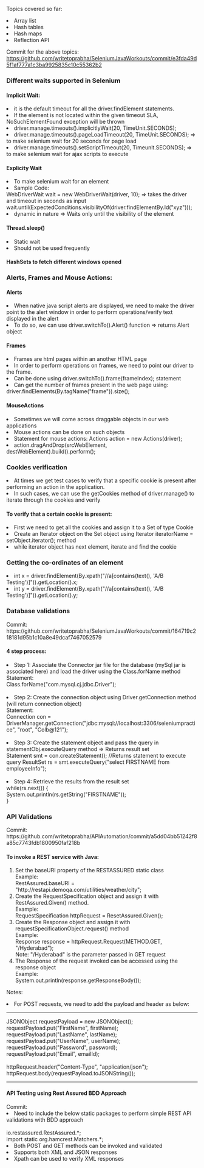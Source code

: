 Topics covered so far: <br>
<list>
<li>Array list</li>
<li>Hash tables</li>
<li>Hash maps</li>
<li>Reflection API</li>
  
Commit for the above topics: https://github.com/writetoprabha/SeleniumJavaWorkouts/commit/e3fda49d5f1af777a1c3ba9925835c10c55362b2

<h3>Different waits supported in Selenium</h3>
<h4>Implicit Wait:</h4>
<li>it is the default timeout for all the driver.findElement statements.
<li>If the element is not located within the given timeout SLA, NoSuchElementFound exception will be thrown
<li>driver.manage.timeouts().implicitlyWait(20, TimeUnit.SECONDS); <br>
<li>driver.manage.timeouts().pageLoadTimeout(20, TimeUnit.SECONDS); => to make selenium wait for 20 seconds for page load <br>
<li>driver.manage.timeouts().setScriptTimeout(20, Timeunit.SECONDS); => to make selenium wait for ajax scripts to execute
<h4>Explicity Wait</h4>
<li>To make selenium wait for an element
<li>Sample Code: <br>
WebDriverWait wait = new WebDriverWait(driver, 10);  => takes the driver and timeout in seconds as input<br>
wait.until(ExpectedConditions.visibilityOf(driver.findElementBy.Id("xyz")));
<li>dynamic in nature => Waits only until the visibility of the element
<h4>Thread.sleep()</h4>
<li>Static wait
<li>Should not be used frequently
<h4>HashSets to fetch different windows opened</h4>
<h3> Alerts, Frames and Mouse Actions:
<h4>Alerts</h4>
<li> When native java script alerts are displayed, we need to make the driver point to the alert window in order to perform operations/verify text displayed in the alert
<li>To do so, we can use driver.switchTo().Alert() function => returns Alert object
<h4>Frames</h4>
<li>Frames are html pages within an another HTML page
<li>In order to perform operations on frames, we need to point our driver to the frame. 
<li> Can be done using driver.switchTo().frame(frameIndex); statement
<li> Can get the number of frames present in the web page using: driver.findElements(By.tagName("frame")).size();
<h4>MouseActions</h4>
<li>Sometimes we will come across draggable objects in our web applications
<li>Mouse actions can be done on such objects
<li>Statement for mouse actions: Actions action = new Actions(driver);
<li>action.dragAndDrop(srcWebElement, destWebElement).build().perform();
<h3>Cookies verification</h3>
<li>At times we get test cases to verify that a specific cookie is present after performing an action in the application.
<li>In such cases, we can use the getCookies method of driver.manage() to iterate through the cookies and verify
<h4>To verify that a certain cookie is present:</h4>
<li>First we need to get all the cookies and assign it to a Set of type Cookie
<li>Create an Iterator object on the Set object using Iterator iteratorName = setObject.iterator(); method
<li>while iterator object has next element, iterate and find the cookie
<h3>Getting the co-ordinates of an element</h3>
        <li>int x = driver.findElement(By.xpath("//a[contains(text(), 'A/B Testing')]")).getLocation().x;
        <li>int y = driver.findElement(By.xpath("//a[contains(text(), 'A/B Testing')]")).getLocation().y;
<h3>Database validations </h3>
Commit: https://github.com/writetoprabha/SeleniumJavaWorkouts/commit/164719c218181d95b1c10a8e49dcaf7467052579
<h4>4 step process: </h4>
<li> Step 1: Associate the Connector jar file for the database (mySql jar is associated here) and load the driver using the Class.forName method <br>
Statement: <br>Class.forName("com.mysql.cj.jdbc.Driver");<br><br>
<li> Step 2: Create the connection object using Driver.getConnection method (will return connection object)<br>
Statement: <br>Connection con = DriverManager.getConnection("jdbc:mysql://localhost:3306/seleniumpractice", "root", "Colb@121"); <br><br>
<li> Step 3: Create the statement object and pass the query in statementObj.executeQuery method => Returns result set<br>
Statement smt = con.createStatement(); //Returns statement to execute query
ResultSet rs = smt.executeQuery("select FIRSTNAME from employeeInfo");<br><br>
<li> Step 4: Retrieve the results from the result set <br>
        while(rs.next()) {  <br>
            System.out.println(rs.getString("FIRSTNAME")); <br>
        } <br>


<h3> API Validations</h4>
Commit: https://github.com/writetoprabha/APIAutomation/commit/a5dd04bb51242f8a85c7743fdb1800950faf218b
<h4> To invoke a REST service with Java:</h4>
<ol>
<li>Set the baseURI property of the RESTASSURED static class<br> Example: <br/>RestAssured.baseURI = "http://restapi.demoqa.com/utilities/weather/city";</li>  
<li>Create the RequestSpecification object and assign it with RestAssured.Given() method. <br>Example:<br/> RequestSpecification httpRequest = ResetAssured.Given();</li>
<li>Create the Response object and assign it with requestSpecificationObject.request() method <br/>Example: <br/> Response response = httpRequest.Request(METHOD.GET, "/Hyderabad"); <br>Note: "/Hyderabad" is the parameter passed in GET request </li>
<li>The Response of the request invoked can be accessed using the response object <br> Example: <br> System.out.println(response.getResponseBody()); </li>
</ol>

Notes:
<li>For POST requests, we need to add the payload and header as below: <br>
<hr>
        JSONObject requestPayload = new JSONObject(); <br/>
        requestPayload.put("FirstName", firstName); <br/>
        requestPayload.put("LastName", lastName); <br/>
        requestPayload.put("UserName", userName); <br/>
        requestPayload.put("Password", password); <br/>
        requestPayload.put("Email", emailId); <br/> <br/>
        httpRequest.header("Content-Type", "application/json"); <br/>
        httpRequest.body(requestPayload.toJSONString()); <br/>
<hr>
</li> 

<h4> API Testing using Rest Assured BDD Approach </h4>
Commit: 
<li>Need to include the below static packages to perform simple REST API validations with BDD approach </br>
<br>io.restassured.RestAssured.*; <br>
import static org.hamcrest.Matchers.*;
</li>
<li>Both POST and GET methods can be invoked and validated</li>
<li>Supports both XML and JSON responses</li>
<li>Xpath can be used to verify XML responses</li>
